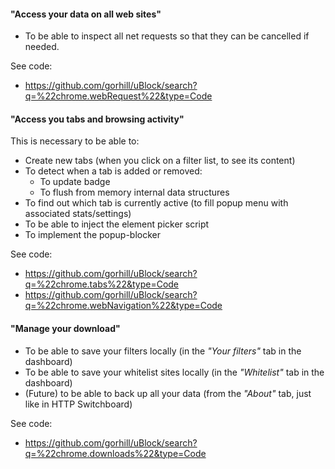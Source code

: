 #### "Access your data on all web sites"

- To be able to inspect all net requests so that they can be cancelled if needed.

See code:
- <https://github.com/gorhill/uBlock/search?q=%22chrome.webRequest%22&type=Code>

#### "Access you tabs and browsing activity"

This is necessary to be able to:

- Create new tabs (when you click on a filter list, to see its content)
- To detect when a tab is added or removed:
    - To update badge
    - To flush from memory internal data structures
- To find out which tab is currently active (to fill popup menu with associated stats/settings)
- To be able to inject the element picker script
- To implement the popup-blocker

See code:
- <https://github.com/gorhill/uBlock/search?q=%22chrome.tabs%22&type=Code>
- <https://github.com/gorhill/uBlock/search?q=%22chrome.webNavigation%22&type=Code>

#### "Manage your download"

- To be able to save your filters locally (in the _"Your filters"_ tab in the dashboard)
- To be able to save your whitelist sites locally (in the _"Whitelist"_ tab in the dashboard)
- (Future) to be able to back up all your data (from the _"About"_ tab, just like in HTTP Switchboard)

See code:
- <https://github.com/gorhill/uBlock/search?q=%22chrome.downloads%22&type=Code>